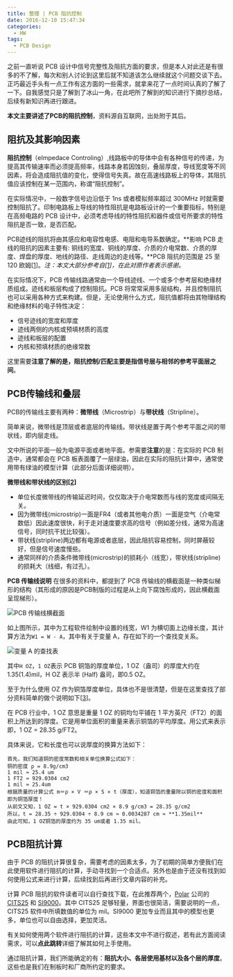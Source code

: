 ```yaml
---
title: 整理 | PCB 阻抗控制
date: 2016-12-10 15:47:34
categories:
  - HW
tags:
  - PCB Design
---
```


之前一直听说 PCB 设计中信号完整性及阻抗方面的要求，但是本人对此还是有很多的不了解，每次和别人讨论到这里后就不知道该怎么继续就这个问题交谈下去。正巧最近手头有一点工作有这方面的一些需求，就拿来花了一点时间认真的了解了一下。自我感觉只是了解到了冰山一角，在此吧所了解到的知识进行下摘抄总结，后续有新知识再进行跟进。

**本文主要讲述了PCB的阻抗控制**，资料源自互联网，出处附于其后。

<!--more-->

## 阻抗及其影响因素

**阻抗控制**（eImpedace Controling）,线路板中的导体中会有各种信号的传递，为提高其传输速率而必须提高频率，线路本身若因蚀刻，叠层厚度，导线宽度等不同因素，将会造成阻抗值的变化，使得信号失真。故在高速线路板上的导体，其阻抗值应该控制在某一范围内，称谓“阻抗控制”。

在实际情况中，一般数字信号边沿低于 1ns 或者模拟频率超过 300MHz 时就需要控制阻抗了。印制电路板上导线的特性阻抗是电路板设计的一个重要指标，特别是在高频电路的 PCB 设计中，必须考虑导线的特性阻抗和器件或信号所要求的特性阻抗是否一致，是否匹配。

PCB迹线的阻抗将由其感应和电容性电感、电阻和电导系数确定。**影响 PCB 走线的阻抗的因素主要有: 铜线的宽度、铜线的厚度、介质的介电常数、介质的厚度、焊盘的厚度、地线的路径、走线周边的走线等。**PCB 阻抗的范围是 25 至 120 欧姆[[1](http://www.hqpcb.com/pcbjishu/494.html)]。*注：本文大部分参考自[[1](http://www.hqpcb.com/pcbjishu/494.html)]，在此对原作者表示感谢。*

在实际情况下，PCB 传输线路通常由一个导线迹线、一个或多个参考层和绝缘材质组成。迹线和板层构成了控制阻抗。PCB 将常常采用多层结构，并且控制阻抗也可以采用各种方式来构建。但是，无论使用什么方式，阻抗值都将由其物理结构和绝缘材料的电子特性决定：
+ 信号迹线的宽度和厚度
+ 迹线两侧的内核或预填材质的高度
+ 迹线和板层的配置
+ 内核和预填材质的绝缘常数

这里需要**注意了解的是，阻抗控制/匹配主要是指信号层与相邻的参考平面层之间**。


## PCB传输线和叠层

PCB的传输线主要有两种：**微带线**（Microstrip）与**带状线**（Stripline）。

简单来说，微带线是顶层或者底层的传输线。带状线是置于两个参考平面之间的带状线，即内层走线。

文中所说的平面一般为电源平面或者地平面。参需要**注意**的是：在实际的 PCB 制造中，通常都会在 PCB 板表面覆了一层绿油，因此在实际的阻抗计算中，通常使用带有绿油的模型计算（此部分后面详细说明）。

**微带线和带状线的区别[[2](http://www.pcbcity.com.cn/PcbInfo/Articles/2007-8/0708060945289625-1.htm)]**
+ 单位长度微带线的传输延迟时间，仅仅取决于介电常数而与线的宽度或间隔无关。
+ 因为微带线(microstrip)一面是FR4（或者其他电介质）一面是空气（介电常数低）因此速度很快，利于走对速度要求高的信号（例如差分线，通常为高速信号，同时抗干扰比较强）。
+ 带状线(stripline)两边都有电源或者底层，因此阻抗容易控制，同时屏蔽较好，但是信号速度慢些。
+ 通常同样的介质条件微带线(microstrip)的损耗小（线宽），带状线(stripline)的损耗大（线细，有过孔）。

**PCB 传输线说明**
在很多的资料中，都提到了 PCB 传输线的横截面是一种类似梯形的结构（其形成的原因是PCB制版的过程是从上向下腐蚀形成的，因此横截面呈现梯形）。

![PCB 传输线横截面](https://airbird-1252162485.cos.ap-shanghai.myqcloud.com/20160601-pcb-eimpedace-ctrl-Fig1.png)

如上图所示，其中为工程软件绘制中设置的线宽，W1 为横切面上边缘长度，其计算方法为`W1 = W - A`，其中有关于变量 A，存在如下的一个查找变关系。

![变量 A 的查找表](https://airbird-1252162485.cos.ap-shanghai.myqcloud.com/20160601-pcb-eimpedace-ctrl-Fig2.png)

其中`H OZ`，`1 OZ`表示 PCB 铜箔的厚度单位，1 OZ（盎司）的厚度大约在1.35(1.4)mil，H OZ 表示半 (Half) 盎司，即0.5 OZ。

至于为什么使用 OZ 作为铜箔厚度单位，具体也不是很清楚，但是在这里查找了部分资料简单的做个说明如下[[3](http://www.2ic.cn/html/58/t-402258.html)]。

在 PCB 行业中，1 OZ 意思是重量 1 OZ 的铜均匀平铺在 1 平方英尺（FT2）的面积上所达到的厚度。它是用单位面积的重量来表示铜箔的平均厚度。用公式来表示即，1 OZ = 28.35 g/FT2。

具体来说，它和长度也可以说厚度的换算方法如下：
	
	首先，我们知道铜的密度常数和相关单位换算公式如下：
	铜的密度 ρ = 8.9g/cm3
	1 mil ≈ 25.4 um
	1 FT2 ≈ 929.0304 cm2
	1 mil ≈ 25.4um
	根据质量的计算公式 m＝ρ × V ＝ρ × S × t（厚度），知道铜箔的重量除以铜的密度和面积即为铜箔厚度！
	从前文又知，1 OZ = t × 929.0304 cm2 × 8.9 g/cm3 = 28.35 g/cm2
	所以，t = 28.35 ÷ 929.0304 ÷ 8.9 cm ≈ 0.0034287 cm ≈ **1.35mil**
	由此可知，1 OZ铜箔的厚度约为 35 um或者 1.35 mil。

## PCB阻抗计算

由于 PCB 的阻抗计算很复杂，需要考虑的因素太多，为了初期的简单方便我们在此使用软件进行阻抗的计算，手动寻找到一个合适点。另外也是由于还没有找到如何使用公式来进行计算，后续找到后再进行文章内容的补充。

计算 PCB 阻抗的软件读者可以自行查找下载，在此推荐两个，[Polar](http://www.polarinstruments.com/) 公司的 [CITS25](http://download.csdn.net/download/allowactto/5785047) 和 [SI9000](http://download.csdn.net/detail/innorx/4977851)。其中 CITS25 足够轻量，界面也很简洁，需要说明的一点，CITS25 软件中所填数值的单位为 mil。SI9000 更加专业而且其中的模型也更多，单位也可以自由选择，更加灵活。

有关如何使用两个软件进行阻抗的计算，这些本文中不进行叙述，若有此方面阅读需求，可以**点此跳转**详细了解其如何上手使用。

通过阻抗计算，我们所能确定的有：**阻抗大小、各层使用基材以及各个层的厚度**。这些也是我们在制板时和厂商所约定的要求。




